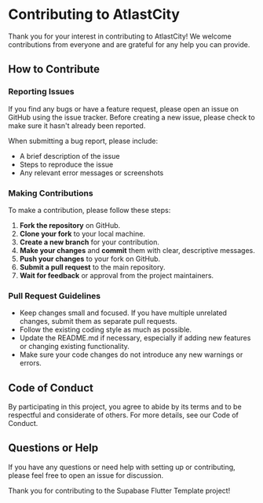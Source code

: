 # Contributing to AtlastCity

Thank you for your interest in contributing to AtlastCity! We welcome contributions from everyone and are grateful for any help you can provide.

## How to Contribute

### Reporting Issues

If you find any bugs or have a feature request, please open an issue on GitHub using the issue tracker. Before creating a new issue, please check to make sure it hasn't already been reported.

When submitting a bug report, please include:
- A brief description of the issue
- Steps to reproduce the issue
- Any relevant error messages or screenshots

### Making Contributions

To make a contribution, please follow these steps:

1. **Fork the repository** on GitHub.
2. **Clone your fork** to your local machine.
3. **Create a new branch** for your contribution.
4. **Make your changes** and **commit** them with clear, descriptive messages.
5. **Push your changes** to your fork on GitHub.
6. **Submit a pull request** to the main repository.
7. **Wait for feedback** or approval from the project maintainers.

### Pull Request Guidelines

- Keep changes small and focused. If you have multiple unrelated changes, submit them as separate pull requests.
- Follow the existing coding style as much as possible.
- Update the README.md if necessary, especially if adding new features or changing existing functionality.
- Make sure your code changes do not introduce any new warnings or errors.

## Code of Conduct

By participating in this project, you agree to abide by its terms and to be respectful and considerate of others. For more details, see our Code of Conduct.

## Questions or Help

If you have any questions or need help with setting up or contributing, please feel free to open an issue for discussion.

Thank you for contributing to the Supabase Flutter Template project!
